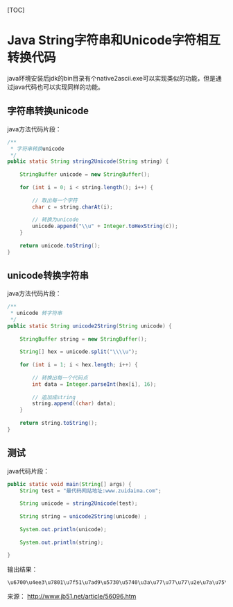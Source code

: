 [TOC]



# Java String字符串和Unicode字符相互转换代码

java环境安装后jdk的bin目录有个native2ascii.exe可以实现类似的功能，但是通过java代码也可以实现同样的功能。

## 字符串转换unicode

 java方法代码片段：

```java
/**
 * 字符串转换unicode
 */
public static String string2Unicode(String string) {
 
    StringBuffer unicode = new StringBuffer();
 
    for (int i = 0; i < string.length(); i++) {
 
        // 取出每一个字符
        char c = string.charAt(i);
 
        // 转换为unicode
        unicode.append("\\u" + Integer.toHexString(c));
    }
 
    return unicode.toString();
}
```

## unicode转换字符串

java方法代码片段：

```java
/**
 * unicode 转字符串
 */
public static String unicode2String(String unicode) {
 
    StringBuffer string = new StringBuffer();
 
    String[] hex = unicode.split("\\\\u");
 
    for (int i = 1; i < hex.length; i++) {
 
        // 转换出每一个代码点
        int data = Integer.parseInt(hex[i], 16);
 
        // 追加成string
        string.append((char) data);
    }
 
    return string.toString();
}
```

## 测试

java代码片段：

```java
public static void main(String[] args) {
    String test = "最代码网站地址:www.zuidaima.com";
 
    String unicode = string2Unicode(test);
     
    String string = unicode2String(unicode) ;
     
    System.out.println(unicode);
     
    System.out.println(string);
 
}
```

输出结果：

```
\u6700\u4ee3\u7801\u7f51\u7ad9\u5730\u5740\u3a\u77\u77\u77\u2e\u7a\u75\u69\u64\u61\u69\u6d\u61\u2e\u63\u6f\u6d
```

来源： http://www.jb51.net/article/56096.htm